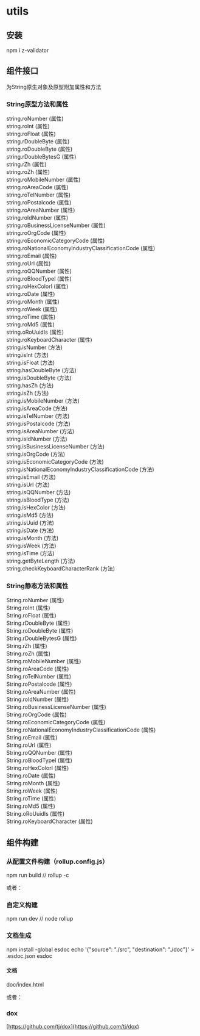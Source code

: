# utils

## 安装
npm i z-validator

## 组件接口
为String原生对象及原型附加属性和方法

### String原型方法和属性

string.roNumber (属性)  
string.roInt (属性)  
string.roFloat (属性)  
string.rDoubleByte (属性)  
string.roDoubleByte (属性)  
string.rDoubleBytesG (属性)  
string.rZh (属性)  
string.roZh (属性)  
string.roMobileNumber (属性)  
string.roAreaCode (属性)  
string.roTelNumber (属性)  
string.roPostalcode (属性)  
string.roAreaNumber (属性)  
string.roIdNumber (属性)  
string.roBusinessLicenseNumber (属性)  
string.roOrgCode (属性)  
string.roEconomicCategoryCode (属性)  
string.roNationalEconomyIndustryClassificationCode (属性)  
string.roEmail (属性)  
string.roUrl (属性)  
string.roQQNumber (属性)  
string.roBloodTypeI (属性)  
string.roHexColorI (属性)  
string.roDate (属性)  
string.roMonth (属性)  
string.roWeek (属性)  
string.roTime (属性)  
string.roMd5 (属性)  
string.oRoUuidIs (属性)  
string.roKeyboardCharacter (属性)  
string.isNumber (方法)  
string.isInt (方法)  
string.isFloat (方法)  
string.hasDoubleByte (方法)  
string.isDoubleByte (方法)  
string.hasZh (方法)  
string.isZh (方法)  
string.isMobileNumber (方法)  
string.isAreaCode (方法)  
string.isTelNumber (方法)  
string.isPostalcode (方法)  
string.isAreaNumber (方法)  
string.isIdNumber (方法)  
string.isBusinessLicenseNumber (方法)  
string.isOrgCode (方法)  
string.isEconomicCategoryCode (方法)  
string.isNationalEconomyIndustryClassificationCode (方法)  
string.isEmail (方法)  
string.isUrl (方法)  
string.isQQNumber (方法)  
string.isBloodType (方法)  
string.isHexColor (方法)  
string.isMd5 (方法)  
string.isUuid (方法)  
string.isDate (方法)  
string.isMonth (方法)  
string.isWeek (方法)  
string.isTime (方法)  
string.getByteLength (方法)  
string.checkKeyboardCharacterRank (方法)  

### String静态方法和属性

String.roNumber (属性)  
String.roInt (属性)  
String.roFloat (属性)  
String.rDoubleByte (属性)  
String.roDoubleByte (属性)  
String.rDoubleBytesG (属性)  
String.rZh (属性)  
String.roZh (属性)  
String.roMobileNumber (属性)  
String.roAreaCode (属性)  
String.roTelNumber (属性)  
String.roPostalcode (属性)  
String.roAreaNumber (属性)  
String.roIdNumber (属性)  
String.roBusinessLicenseNumber (属性)  
String.roOrgCode (属性)  
String.roEconomicCategoryCode (属性)  
String.roNationalEconomyIndustryClassificationCode (属性)  
String.roEmail (属性)  
String.roUrl (属性)  
String.roQQNumber (属性)  
String.roBloodTypeI (属性)  
String.roHexColorI (属性)  
String.roDate (属性)  
String.roMonth (属性)  
String.roWeek (属性)  
String.roTime (属性)  
String.roMd5 (属性)    
String.oRoUuidIs (属性)  
String.roKeyboardCharacter (属性)  

## 组件构建

### 从配置文件构建（rollup.config.js）
npm run build // rollup -c

或者：

### 自定义构建
npm run dev // node rollup

### 文档生成
npm install -global esdoc
echo '{"source": "./src", "destination": "./doc"}' > .esdoc.json
esdoc
#### 文档
doc/index.html

或者：

### dox
[https://github.com/tj/dox](https://github.com/tj/dox)

